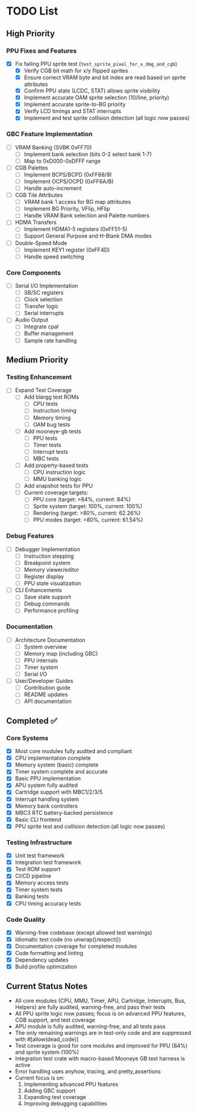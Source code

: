 # TODO List

## High Priority

### PPU Fixes and Features

- [x] Fix failing PPU sprite test (`test_sprite_pixel_for_x_dmg_and_cgb`)
  - [x] Verify CGB bit math for x/y flipped sprites
  - [x] Ensure correct VRAM byte and bit index are read based on sprite attributes
  - [x] Confirm PPU state (LCDC, STAT) allows sprite visibility
  - [x] Implement accurate OAM sprite selection (10/line, priority)
  - [x] Implement accurate sprite-to-BG priority
  - [x] Verify LCD timings and STAT interrupts
  - [x] Implement and test sprite collision detection (all logic now passes)

### GBC Feature Implementation

- [ ] VRAM Banking (SVBK 0xFF70)
  - [ ] Implement bank selection (bits 0-2 select bank 1-7)
  - [ ] Map to 0xD000-0xDFFF range
- [ ] CGB Palettes
  - [ ] Implement BCPS/BCPD (0xFF68/9)
  - [ ] Implement OCPS/OCPD (0xFF6A/B)
  - [ ] Handle auto-increment
- [ ] CGB Tile Attributes
  - [ ] VRAM bank 1 access for BG map attributes
  - [ ] Implement BG Priority, VFlip, HFlip
  - [ ] Handle VRAM Bank selection and Palette numbers
- [ ] HDMA Transfers
  - [ ] Implement HDMA1-5 registers (0xFF51-5)
  - [ ] Support General Purpose and H-Blank DMA modes
- [ ] Double-Speed Mode
  - [ ] Implement KEY1 register (0xFF4D)
  - [ ] Handle speed switching

### Core Components

- [ ] Serial I/O Implementation
  - [ ] SB/SC registers
  - [ ] Clock selection
  - [ ] Transfer logic
  - [ ] Serial interrupts
- [ ] Audio Output
  - [ ] Integrate cpal
  - [ ] Buffer management
  - [ ] Sample rate handling

## Medium Priority

### Testing Enhancement

- [ ] Expand Test Coverage
  - [ ] Add blargg test ROMs
    - [ ] CPU tests
    - [ ] Instruction timing
    - [ ] Memory timing
    - [ ] OAM bug tests
  - [ ] Add mooneye-gb tests
    - [ ] PPU tests
    - [ ] Timer tests
    - [ ] Interrupt tests
    - [ ] MBC tests
  - [ ] Add property-based tests
    - [ ] CPU instruction logic
    - [ ] MMU banking logic
  - [ ] Add snapshot tests for PPU
  - [ ] Current coverage targets:
    - [ ] PPU core (target: >84%, current: 84%)
    - [ ] Sprite system (target: 100%, current: 100%)
    - [ ] Rendering (target: >80%, current: 62.26%)
    - [ ] PPU modes (target: >80%, current: 61.54%)

### Debug Features

- [ ] Debugger Implementation
  - [ ] Instruction stepping
  - [ ] Breakpoint system
  - [ ] Memory viewer/editor
  - [ ] Register display
  - [ ] PPU state visualization
- [ ] CLI Enhancements
  - [ ] Save state support
  - [ ] Debug commands
  - [ ] Performance profiling

### Documentation

- [ ] Architecture Documentation
  - [ ] System overview
  - [ ] Memory map (including GBC)
  - [ ] PPU internals
  - [ ] Timer system
  - [ ] Serial I/O
- [ ] User/Developer Guides
  - [ ] Contribution guide
  - [ ] README updates
  - [ ] API documentation

## Completed ✅

### Core Systems
- [x] Most core modules fully audited and compliant
- [x] CPU implementation complete
- [x] Memory system (basic) complete
- [x] Timer system complete and accurate
- [x] Basic PPU implementation
- [x] APU system fully audited
- [x] Cartridge support with MBC1/2/3/5
- [x] Interrupt handling system
- [x] Memory bank controllers
- [x] MBC3 RTC battery-backed persistence
- [x] Basic CLI frontend
- [x] PPU sprite test and collision detection (all logic now passes)

### Testing Infrastructure
- [x] Unit test framework
- [x] Integration test framework
- [x] Test ROM support
- [x] CI/CD pipeline
- [x] Memory access tests
- [x] Timer system tests
- [x] Banking tests
- [x] CPU timing accuracy tests

### Code Quality
- [x] Warning-free codebase (except allowed test warnings)
- [x] Idiomatic test code (no unwrap()/expect())
- [x] Documentation coverage for completed modules
- [x] Code formatting and linting
- [x] Dependency updates
- [x] Build profile optimization

## Current Status Notes

- All core modules (CPU, MMU, Timer, APU, Cartridge, Interrupts, Bus, Helpers) are fully audited, warning-free, and pass their tests
- All PPU sprite logic now passes; focus is on advanced PPU features, CGB support, and test coverage
- APU module is fully audited, warning-free, and all tests pass
- The only remaining warnings are in test-only code and are suppressed with #[allow(dead_code)]
- Test coverage is good for core modules and improved for PPU (84%) and sprite system (100%)
- Integration test crate with macro-based Mooneye GB test harness is active
- Error handling uses anyhow, tracing, and pretty_assertions
- Current focus is on:
  1. Implementing advanced PPU features
  2. Adding GBC support
  3. Expanding test coverage
  4. Improving debugging capabilities
